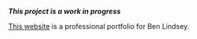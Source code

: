_**This project is a work in progress**_

[This website][main-url] is a professional portfolio for Ben Lindsey.

[main-url]: http://benlindseydesign.com